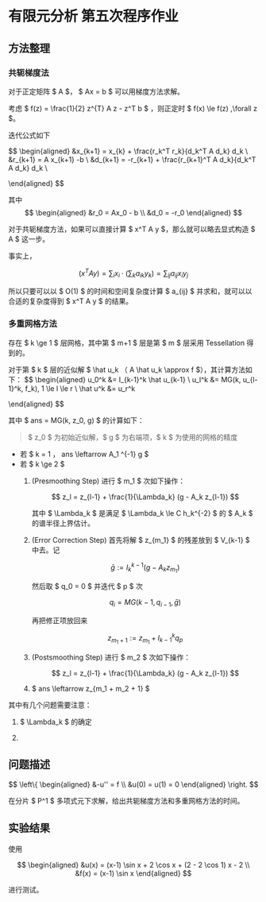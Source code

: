 # 有限元分析 第五次程序作业

## 方法整理

### 共轭梯度法

对于正定矩阵 $ A $， $ Ax = b $ 可以用梯度方法求解。

考虑 $ f(z) = \frac{1}{2} z^{T} A z - z^T b $ ，则正定时 $ f(x) \le f(z) ,\forall z $。

迭代公式如下

$$
\begin{aligned}
&x_{k+1} = x_{k} + \frac{r_k^T r_k}{d_k^T A d_k} d_k \\
&r_{k+1} = A x_{k+1} -b \\
&d_{k+1} = -r_{k+1} + \frac{r_{k+1}^T A d_k}{d_k^T A d_k} d_k \\

\end{aligned}
$$

其中
$$
\begin{aligned}
&r_0 = Ax_0 - b \\
&d_0 = -r_0
\end{aligned}
$$

对于共轭梯度方法，如果可以直接计算 $ x^T A y $，那么就可以略去显式构造 $ A $ 这一步。

事实上，

$$
(x^T A y) = \sum_i x_i \cdot (\sum_k a_{ik} y_{k}) = \sum_{ij} a_{ij} x_i y_j
$$

所以只要可以以 $ O(1) $ 的时间和空间复杂度计算 $ a_{ij} $ 并求和，就可以以合适的复杂度得到 $ x^T A y $ 的结果。

### 多重网格方法

存在 $ k \ge 1 $ 层网格，其中第 $ m+1 $ 层是第 $ m $ 层采用 Tessellation 得到的。

对于第 $ k $ 层的近似解 $ \hat u_k $（$ A \hat u_k \approx f $），其计算方法如下：
$$
\begin{aligned}
u_0^k &= I_{k-1}^k \hat u_{k-1} \\
u_l^k &= MG(k, u_{l-1}^k, f_k), 1 \le l \le r \\
\hat u^k &= u_r^k

\end{aligned}
$$

其中 $ ans = MG(k, z_0, g) $ 的计算如下：
> $ z_0 $ 为初始近似解，$ g $ 为右端项，$ k $ 为使用的网格的精度
- 若 $ k = 1 $，$ ans \leftarrow A_1 ^{-1} g $
- 若 $ k \ge 2 $
  1. (Presmoothing Step) 进行 $ m_1 $ 次如下操作：

     $$ z_l = z_{l-1} + \frac{1}{\Lambda_k} (g - A_k z_{l-1}) $$

     其中 $ \Lambda_k $ 是满足 $ \Lambda_k \le C h_k^{-2} $ 的 $ A_k $ 的谱半径上界估计。
  
  2. (Error Correction Step) 首先将解 $ z_{m_1} $ 的残差放到 $ V_{k-1} $ 中去。记
    
     $$ \bar g := I_k^{k-1} (g-A_k z_{m_1} ) $$

     然后取 $ q_0 = 0 $ 并迭代 $ p $ 次

     $$ q_i = MG(k-1, q_{i-1}, \bar g) $$

     再把修正项放回来

     $$ z_{m_1 + 1} := z_{m_1} + I_{k-1}^{k} q_p $$

  3. (Postsmoothing Step) 进行 $ m_2 $ 次如下操作：

     $$ z_l = z_{l-1} + \frac{1}{\Lambda_k} (g - A_k z_{l-1}) $$

  4. $ ans \leftarrow z_{m_1 + m_2 + 1} $  

其中有几个问题需要注意：
1. $ \Lambda_k $ 的确定
   
2. 

## 问题描述

$$
\left\{
\begin{aligned}
&-u'' = f \\
&u(0) = u(1) = 0
\end{aligned}
\right.
$$

在分片 $ P^1 $ 多项式元下求解，给出共轭梯度方法和多重网格方法的时间。

## 实验结果

使用 

$$
\begin{aligned}
&u(x) = (x-1) \sin x + 2 \cos x + (2 - 2 \cos 1) x - 2 \\
&f(x) = (x-1) \sin x
\end{aligned}
$$

进行测试。